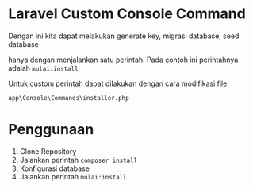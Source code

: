 # Laravel Custom Console Command

Dengan ini kita dapat melakukan generate key, migrasi database, seed database

hanya dengan menjalankan satu perintah. Pada contoh ini perintahnya adalah ```mulai:install```

Untuk custom perintah dapat dilakukan dengan cara modifikasi file

```app\Console\Commands\installer.php```

# Penggunaan

1. Clone Repository
2. Jalankan perintah ```composer install```
3. Konfigurasi database
4. Jalankan perintah ```mulai:install```

